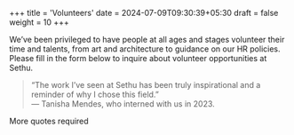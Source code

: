 +++
title = 'Volunteers'
date = 2024-07-09T09:30:39+05:30
draft = false
weight = 10
+++

We’ve been privileged to have people at all ages and stages volunteer their time and talents, from art and architecture to guidance on our HR policies. Please fill in the form below to inquire about volunteer opportunities at Sethu.

> “The work I’ve seen at Sethu has been truly inspirational and a reminder of why I chose this field.”  
> &mdash; Tanisha Mendes, who interned with us in 2023.

More quotes required

